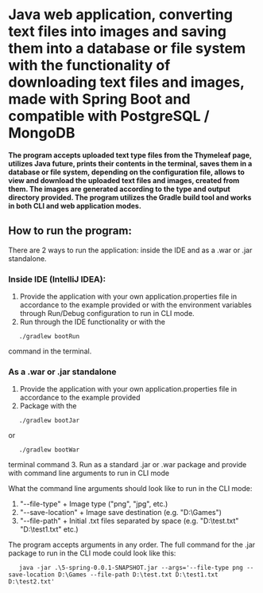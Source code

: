 # Java web application, converting text files into images and saving them into a database or file system with the functionality of downloading text files and images, made with Spring Boot and compatible with PostgreSQL / MongoDB

**The program accepts uploaded text type files from the Thymeleaf page, utilizes Java future, 
prints their contents in the terminal, saves them in a database or file system, depending on 
the configuration file, allows to view and download the uploaded text files and images, 
created from them. The images are generated according
to the type and output directory provided. The program utilizes the Gradle build tool and 
works in both CLI and web application modes.**

## How to run the program:
There are 2 ways to run the application: inside the IDE and as a .war or .jar standalone.

### Inside IDE (IntelliJ IDEA):
1. Provide the application with your own application.properties file in accordance to the 
example provided or with the environment variables through Run/Debug configuration to 
run in CLI mode.
2. Run through the IDE functionality or with the 
```
   ./gradlew bootRun
   ```
command in the terminal.

### As a .war or .jar standalone
1. Provide the application with your own application.properties file in accordance to the
example provided
2. Package with the 
```
   ./gradlew bootJar
   ```
or
```
   ./gradlew bootWar
   ```
terminal command
3. Run as a standard .jar or .war package and provide with command line arguments to run in 
CLI mode

What the command line arguments should look like to run in the CLI mode:
1. "--file-type" + Image type ("png", "jpg", etc.)
2. "--save-location" + Image save destination (e.g. "D:\Games")
3. "--file-path" + Initial .txt files separated by space (e.g. "D:\test.txt" "D:\test1.txt" etc.)

The program accepts arguments in any order. The full command for the .jar package to run in the CLI mode could 
look like this:

```
   java -jar .\5-spring-0.0.1-SNAPSHOT.jar --args='--file-type png --save-location D:\Games --file-path D:\test.txt D:\test1.txt D:\test2.txt'
   ```
